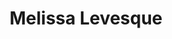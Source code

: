---
title: Melissa Levesque
position: Undergraduate Researcher
layout: default
contact:
publications: 
image: /images/user-icon.svg
group: undergrad
year-start: 2010
year-end: 2011
---